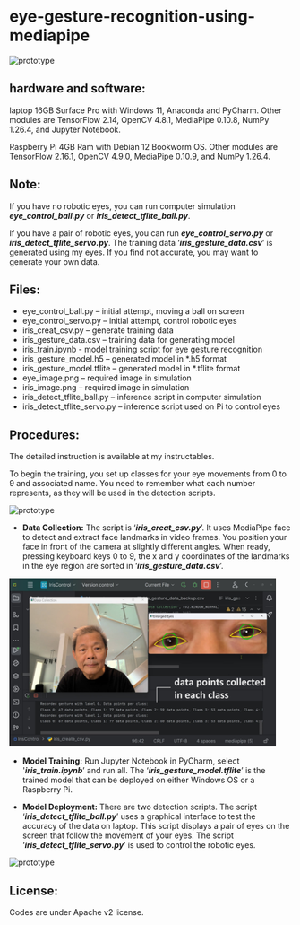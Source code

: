 # eye-gesture-recognition-using-mediapipe
<img src="/introduction.GIF" alt="prototype" height="200">

## **hardware and software:**
laptop 16GB Surface Pro with Windows 11, Anaconda and PyCharm. Other modules are TensorFlow 2.14, OpenCV 4.8.1, MediaPipe 0.10.8, NumPy 1.26.4, and Jupyter Notebook.

Raspberry Pi 4GB Ram with Debian 12 Bookworm OS. Other modules are TensorFlow 2.16.1, OpenCV 4.9.0, MediaPipe 0.10.9, and NumPy 1.26.4.

## **Note:**
If you have no robotic eyes, you can run computer simulation ***eye_control_ball.py*** or ***iris_detect_tflite_ball.py***.

If you have a pair of robotic eyes, you can run ***eye_control_servo.py*** or ***iris_detect_tflite_servo.py***.
The training data ‘***iris_gesture_data.csv***’ is generated using my eyes. If you find not accurate, you may want to generate your own data.

## **Files:**
- eye_control_ball.py – initial attempt, moving a ball on screen
- eye_control_servo.py – initial attempt, control robotic eyes
- iris_creat_csv.py – generate training data
- iris_gesture_data.csv – training data for generating model
- iris_train.ipynb - model training script for eye gesture recognition
- iris_gesture_model.h5 – generated model in *.h5 format
- iris_gesture_model.tflite – generated model in *.tflite format
- eye_image.png – required image in simulation
- iris_image.png – required image in simulation	
- iris_detect_tflite_ball.py – inference script in computer simulation
- iris_detect_tflite_servo.py – inference script used on Pi to control eyes

## **Procedures:**
The detailed instruction is available at my instructables.

To begin the training, you set up classes for your eye movements from 0 to 9 and associated name. You need to remember what each number represents, as they will be used in the detection scripts.

 <img src="/eyeMove.png" alt="prototype" height="200">

- **Data Collection:**
 The script is ‘***iris_creat_csv.py***’. It uses MediaPipe face to detect and extract face landmarks in video frames. You position your face in front of the camera at slightly different angles. When ready, pressing keyboard keys 0 to 9, the x and y coordinates of the landmarks in the eye region are sorted in ‘***iris_gesture_data.csv***’.

 <img src="/dataCollection.jpg" alt="prototype" height="300">

- **Model Training:**
 Run Jupyter Notebook in PyCharm, select '***iris_train.ipynb***’ and run all. The ‘***iris_gesture_model.tflite***’ is the trained model that can be deployed on either Windows OS or a Raspberry Pi.

- **Model Deployment:**
 There are two detection scripts. The script ‘***iris_detect_tflite_ball.py***’ uses a graphical interface to test the accuracy of the data on laptop. This script displays a pair of eyes on the screen that follow the movement of your eyes. The script ‘***iris_detect_tflite_servo.py***’ is used to control the robotic eyes.

<img src="/simulation.GIF" alt="prototype" height="300">

## **License:**
Codes are under Apache v2 license.
